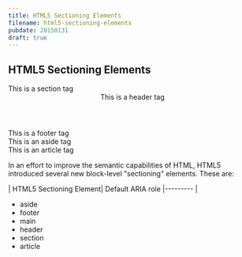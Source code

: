 ```yaml
---
title: HTML5 Sectioning Elements
filename: html5-sectioning-elements
pubdate: 20150131
draft: true
---
```


<h2 data-page-title>HTML5 Sectioning Elements</h2>

<section>This is a section tag</section>
<header>This is a header tag</header>
<footer>This is a footer tag</footer>
<aside>This is an aside tag</aside>
<article>This is an article tag</article>

In an effort to improve the semantic capabilities of HTML, HTML5 introduced several new block-level "sectioning" elements. These are:

| HTML5 Sectioning Element| Default ARIA role
|---------				|			
- aside
- footer
- main
- header
- section
- article